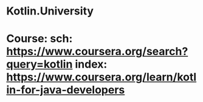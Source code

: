 # Kotlin.University
# Course: sch: https://www.coursera.org/search?query=kotlin index: https://www.coursera.org/learn/kotlin-for-java-developers

